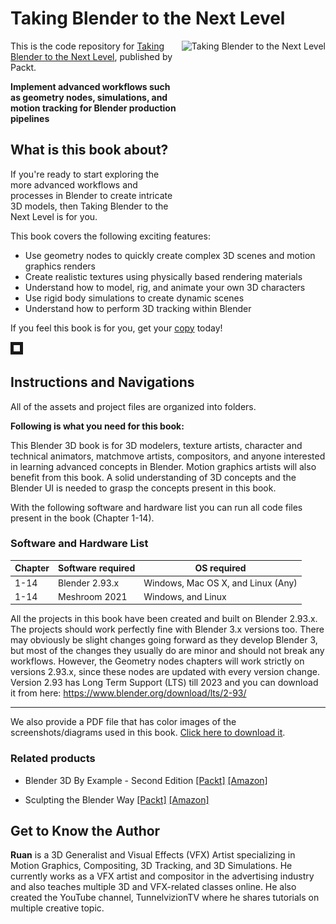 # Taking Blender to the Next Level

<a href="https://www.packtpub.com/product/taking-blender-to-the-next-level/9781803233567?utm_source=github&utm_medium=repository&utm_campaign=9781803233567"><img src="https://static.packt-cdn.com/products/9781803233567/cover/smaller" alt="Taking Blender to the Next Level" height="256px" align="right"></a>

This is the code repository for [Taking Blender to the Next Level](https://www.packtpub.com/product/taking-blender-to-the-next-level/9781803233567?utm_source=github&utm_medium=repository&utm_campaign=9781803233567), published by Packt.

**Implement advanced workflows such as geometry nodes, simulations, and motion tracking for Blender production pipelines**

## What is this book about?
If you're ready to start exploring the more advanced workflows and processes in Blender to create intricate 3D models, then Taking Blender to the Next Level is for you.

This book covers the following exciting features: 
* Use geometry nodes to quickly create complex 3D scenes and motion graphics renders
* Create realistic textures using physically based rendering materials
* Understand how to model, rig, and animate your own 3D characters
* Use rigid body simulations to create dynamic scenes
* Understand how to perform 3D tracking within Blender

If you feel this book is for you, get your [copy](https://www.amazon.com/dp/1803233567) today!

<a href="https://www.packtpub.com/?utm_source=github&utm_medium=banner&utm_campaign=GitHubBanner"><img src="https://raw.githubusercontent.com/PacktPublishing/GitHub/master/GitHub.png" 
alt="https://www.packtpub.com/" border="5" /></a>


## Instructions and Navigations
All of the assets and project files are organized into folders. 

**Following is what you need for this book:**

This Blender 3D book is for 3D modelers, texture artists, character and technical animators, matchmove artists, compositors, and anyone interested in learning advanced concepts in Blender. Motion graphics artists will also benefit from this book. A solid understanding of 3D concepts and the Blender UI is needed to grasp the concepts present in this book.

With the following software and hardware list you can run all code files present in the book (Chapter 1-14).

### Software and Hardware List

| Chapter  | Software required                   | OS required                        |
| -------- | ------------------------------------| -----------------------------------|
| 1-14     | Blender 2.93.x                      | Windows, Mac OS X, and Linux (Any) |
| 1-14     | Meshroom 2021                       | Windows, and Linux                 |

All the projects in this book have been created and built on Blender 2.93.x. The projects should work perfectly fine with Blender 3.x versions too. There may obviously be slight changes going forward as they develop Blender 3, but most of the changes they usually do are minor and should not break any workflows. However, the Geometry nodes chapters will work strictly on versions 2.93.x, since these nodes are updated with every version change. Version 2.93 has Long Term Support (LTS) till 2023 and you can download it from here: https://www.blender.org/download/lts/2-93/

<hr>

We also provide a PDF file that has color images of the screenshots/diagrams used in this book. [Click here to download it](https://static.packt-cdn.com/downloads/9781803233567_ColorImages.pdf).


### Related products <Other books you may enjoy>
* Blender 3D By Example - Second Edition [[Packt]](https://subscription.packtpub.com/product/game_development/9781789612561?utm_source=github&utm_medium=repository&utm_campaign=9781789612561) [[Amazon]](https://www.amazon.com/dp/178961256X)

* Sculpting the Blender Way [[Packt]](https://subscription.packtpub.com/product/game_development/9781801073875?utm_source=github&utm_medium=repository&utm_campaign=9781801073875) [[Amazon]](https://www.amazon.com/dp/1801073872)

## Get to Know the Author
**Ruan**
is a 3D Generalist and Visual Effects (VFX) Artist specializing in Motion Graphics, Compositing, 3D Tracking, and 3D Simulations. He currently works as a VFX artist and compositor in the advertising industry and also teaches multiple 3D and VFX-related classes online. He also created the YouTube channel, TunnelvizionTV where he shares tutorials on multiple creative topic.





